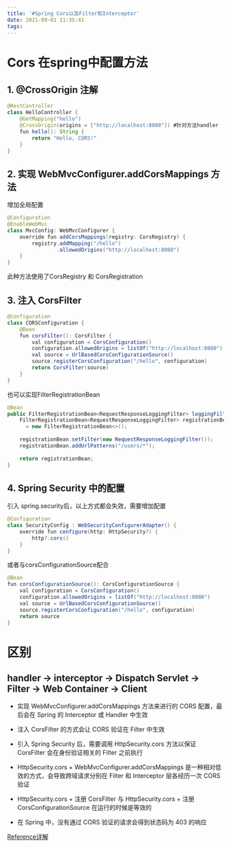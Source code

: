 ```yaml
---
title: '#Spring Cors以及Filter和Interceptor'
date: 2021-09-01 11:35:41
tags:
---
```


# Cors 在spring中配置方法

## 1. @CrossOrigin 注解

```java
@RestController
class HelloController {
    @GetMapping("hello")
    @CrossOrigin(origins = ["http://localhost:8080"]) #针对方法handler
    fun hello(): String {
        return "Hello, CORS!"
    }
}
```

## 2. 实现 WebMvcConfigurer.addCorsMappings 方法

增加全局配置
```java
@Configuration
@EnableWebMvc
class MvcConfig: WebMvcConfigurer {
    override fun addCorsMappings(registry: CorsRegistry) {
        registry.addMapping("/hello")
                .allowedOrigins("http://localhost:8080")
    }
}
```

此种方法使用了CorsRegistry 和 CorsRegistration

## 3. 注入 CorsFilter

```java
@Configuration
class CORSConfiguration {
    @Bean
    fun corsFilter(): CorsFilter {
        val configuration = CorsConfiguration()
        configuration.allowedOrigins = listOf("http://localhost:8080")
        val source = UrlBasedCorsConfigurationSource()
        source.registerCorsConfiguration("/hello", configuration)
        return CorsFilter(source)
    }
}
```

也可以实现FilterRegistrationBean
```java
@Bean
public FilterRegistrationBean<RequestResponseLoggingFilter> loggingFilter(){
    FilterRegistrationBean<RequestResponseLoggingFilter> registrationBean 
      = new FilterRegistrationBean<>();
        
    registrationBean.setFilter(new RequestResponseLoggingFilter());
    registrationBean.addUrlPatterns("/users/*");
        
    return registrationBean;    
}
```

## 4. Spring Security 中的配置

引入 spring.security后，以上方式都会失效，需要增加配置

```java
@Configuration
class SecurityConfig : WebSecurityConfigurerAdapter() {
    override fun configure(http: HttpSecurity?) {
        http?.cors()
    }
}
```

或者与corsConfigurationSource配合

```java
@Bean
fun corsConfigurationSource(): CorsConfigurationSource {
    val configuration = CorsConfiguration()
    configuration.allowedOrigins = listOf("http://localhost:8080")
    val source = UrlBasedCorsConfigurationSource()
    source.registerCorsConfiguration("/hello", configuration)
    return source
}
```


# 区别 

**handler ->
interceptor ->
Dispatch Servlet ->
Filter ->
Web Container ->
Client**
---


- 实现 WebMvcConfigurer.addCorsMappings 方法来进行的 CORS 配置，最后会在 Spring 的 Interceptor 或 Handler 中生效

- 注入 CorsFilter 的方式会让 CORS 验证在 Filter 中生效

- 引入 Spring Security 后，需要调用 HttpSecurity.cors 方法以保证 CorsFilter 会在身份验证相关的 Filter 之前执行

- HttpSecurity.cors + WebMvcConfigurer.addCorsMappings 是一种相对低效的方式，会导致跨域请求分别在 Filter 和 Interceptor 层各经历一次 CORS 验证

- HttpSecurity.cors + 注册 CorsFilter 与 HttpSecurity.cors + 注册 CorsConfigurationSource 在运行的时候是等效的

- 在 Spring 中，没有通过 CORS 验证的请求会得到状态码为 403 的响应

[Reference详解](https://segmentfault.com/a/1190000019485883)